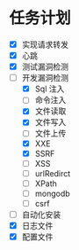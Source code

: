 # 任务计划

- [x] 实现请求转发
- [x] 心跳
- [x] 测试漏洞检测
- [ ] 开发漏洞检测
  - [x] Sql 注入
  - [ ] 命令注入
  - [x] 文件读取
  - [x] 文件写入
  - [ ] 文件上传
  - [x] XXE
  - [x] SSRF
  - [ ] XSS
  - [ ] urlRedirct
  - [ ] XPath
  - [ ] mongodb
  - [ ] csrf
- [ ] 自动化安装
- [x] 日志文件
- [x] 配置文件
